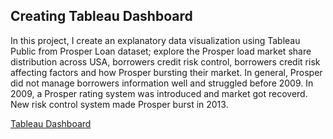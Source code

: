 ## Creating Tableau Dashboard

In this project, I create an explanatory data visualization using Tableau Public from Prosper Loan dataset; explore the Prosper load market share distribution across USA, borrowers credit risk control, borrowers credit risk affecting factors and how Prosper bursting their market. In general, Prosper did not manage borrowers information well and struggled before 2009. In 2009, a Prosper rating system was introduced and market got recoverd. New risk control system made Prosper burst in 2013.

[Tableau Dashboard](https://public.tableau.com/profile/xuefei.yu#!/vizhome/Udacity_Tableau_Project_r444/Project_v1)
